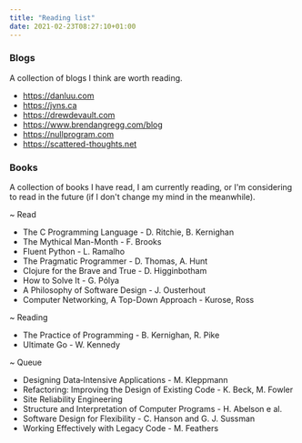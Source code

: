 ```yaml
---
title: "Reading list"
date: 2021-02-23T08:27:10+01:00
---
```

### Blogs
A collection of blogs I think are worth reading.
- https://danluu.com
- https://jvns.ca
- https://drewdevault.com
- https://www.brendangregg.com/blog
- https://nullprogram.com
- https://scattered-thoughts.net

### Books
A collection of books I have read, I am currently reading, or I'm considering
to read in the future (if I don't change my mind in the meanwhile).

~ Read
- The C Programming Language - D. Ritchie, B. Kernighan
- The Mythical Man-Month - F. Brooks
- Fluent Python - L. Ramalho
- The Pragmatic Programmer - D. Thomas, A. Hunt
- Clojure for the Brave and True - D. Higginbotham
- How to Solve It - G. Pólya
- A Philosophy of Software Design - J. Ousterhout
- Computer Networking, A Top-Down Approach - Kurose, Ross

~ Reading
- The Practice of Programming - B. Kernighan, R. Pike
- Ultimate Go - W. Kennedy

~ Queue
- Designing Data‑Intensive Applications - M. Kleppmann
- Refactoring: Improving the Design of Existing Code - K. Beck, M. Fowler
- Site Reliability Engineering
- Structure and Interpretation of Computer Programs - H. Abelson e al.
- Software Design for Flexibility - C. Hanson and G. J. Sussman
- Working Effectively with Legacy Code - M. Feathers
